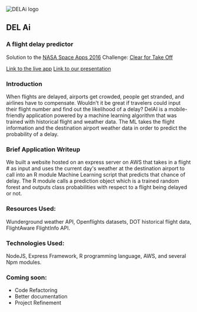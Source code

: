 ![DELAi logo](https://github.com/christinakayastha/clearfortakeoff/blob/master/public/img/edited_logo.png)

## DEL Ai
### A flight delay predictor

Solution to the [NASA Space Apps 2016](https://2016.spaceappschallenge.org) Challenge:  [Clear for Take Off](https://2016.spaceappschallenge.org/challenges/aero/clear-for-take-off)

[Link to the live app](http://ec2-54-165-141-202.compute-1.amazonaws.com:3000/)
[Link to our presentation](http://www.slideshare.net/FatimaSarahKhalid/delai-presentation)

### Introduction 

When flights are delayed, airports get crowded, people get stranded, and airlines have to compensate. Wouldn't it be great if travelers could input their flight number and find out the likelihood of a delay? DelAI is a mobile-friendly application powered by a machine learning algorithm that was trained with historical flight and weather data. The ML takes the flight information and the destination airport weather data in order to predict the probability of a delay.

### Brief Application Writeup
We built a website hosted on an express server on AWS that takes in a flight # as input and uses the current day's weather at the destination airport to call into an R module Machine Learning script that predicts that chance of delay. The R module calls a prediction object which is a trained random forest and outputs class probabilities with respect to a flight being delayed or not. 

### Resources Used:
Wunderground weather API, Openflights datasets, DOT historical flight data, FlightAware FlightInfo API.

### Technologies Used:
NodeJS, Express Framework, R programming language, AWS, and several Npm modules. 

### Coming soon:
- Code Refactoring
- Better documentation
- Project Refinement


